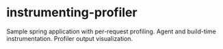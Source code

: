 # instrumenting-profiler
Sample spring application with per-request profiling. Agent and build-time instrumentation. Profiler output visualization.
